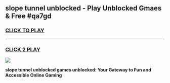
## slope tunnel unblocked - Play Unblocked Gmaes & Free #qa7gd
<h3>
<a href="https://news.freeplayer.one?title=slope_tunnel_unblocked&ref=03M">CLICK TO PLAY</a></h3>
<hr>

<h3>
<a href="https://news.freeplayer.one?title=slope_tunnel_unblocked&ref=03M">CLICK 2 PLAY</a>
  
</h3>

<a href="https://news.freeplayer.one?title=slope_tunnel_unblocked&ref=03M"><img src="https://clearcache.store/games.png"></a>


**slope tunnel unblocked games unblocked: Your Gateway to Fun and Accessible Online Gaming**
